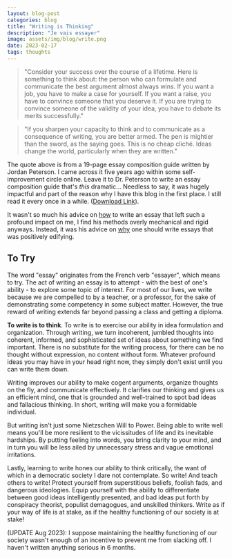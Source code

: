 ```yaml
---
layout: blog-post
categories: blog
title: "Writing is Thinking"
description: "Je vais essayer"
image: assets/img/blog/write.png
date: 2023-02-17
tags: thoughts
---
```


> "Consider your success over the course of a lifetime. Here is something to think about: the person who can formulate and communicate the best argument almost always wins. If you want a job, you have to make a case for yourself. If you want a raise, you have to convince someone that you deserve it. If you are trying to convince someone of the validity of your idea, you have to debate its merits successfully."

> "If you sharpen your capacity to think and to communicate as a consequence of writing, you are better armed. The pen is mightier than the sword, as the saying goes. This is no cheap cliché. Ideas change the world, particularly when they are written."

The quote above is from a 19-page essay composition guide written by Jordan Peterson. I came across it five years ago within some self-improvement circle online. Leave it to Dr. Peterson to write an essay composition guide that's *this* dramatic... Needless to say, it was hugely impactful and part of the reason why I have this blog in the first place. I still read it every once in a while. (<a href="/assets/Essay Guide by Jordan Peterson.pdf">Download Link</a>). 

It wasn't so much his advice on <u>how</u> to write an essay that left such a profound impact on me, I find his methods overly mechanical and rigid anyways. Instead, it was his advice on <u>why</u> one should write essays that was positively edifying.


## To Try

The word "essay" originates from the French verb "essayer", which means to try. The act of writing an essay is to attempt - with the best of one's ability - to explore some topic of interest. For most of our lives, we write because we are compelled to by a teacher, or a professor, for the sake of demonstrating some competency in some subject matter. However, the true reward of writing extends far beyond passing a class and getting a diploma.

**To write is to think**. To write is to exercise our ability in idea formulation and organization. Through writing, we turn incoherent, jumbled thoughts into coherent, informed, and sophisticated set of ideas about something we find important. There is no substitute for the writing process, for there can be no thought without expression, no content without form. Whatever profound ideas you may have in your head right now, they simply don't exist until you can write them down.

Writing improves our ability to make cogent arguments, organize thoughts on the fly, and communicate effectively. It clarifies our thinking and gives us an efficient mind, one that is grounded and well-trained to spot bad ideas and fallacious thinking. In short, writing will make you a formidable individual.

But writing isn't just some Nietzschen Will to Power. Being able to write well means you'll be more resilient to the vicissitudes of life and its inevitable hardships. By putting feeling into words, you bring clarity to your mind, and in turn you will be less ailed by unnecessary stress and vague emotional irritations.

Lastly, learning to write hones our ability to think critically, the want of which in a democratic society I dare not contemplate. So write! And teach others to write! Protect yourself from superstitious beliefs, foolish fads, and dangerous ideologies. Equip yourself with the ability to differentiate between good ideas intelligently presented, and bad ideas put forth by conspiracy theorist, populist demagogues, and unskilled thinkers. Write as if your way of life is at stake, as if the healthy functioning of our society is at stake!

(UPDATE Aug 2023): I suppose maintaining the healthy functioning of our society wasn't enough of an incentive to prevent me from slacking off. I haven't written anything serious in 6 months.
